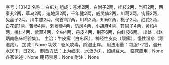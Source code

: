 序号：13142
名称：白疕丸
组成：苍术2两，白附子2两，桂枝2两，当归2两，西秦艽2两，草乌2两，追地风2两，千年健2两，威灵仙2两，川芎2两，钩藤2两，兔丝子2两，川牛膝2两，何首乌2两，川乌2两，知母2两，栀子2两，红花2两，白花蛇1两，苦参4两，刺蒺藜4两，防风4两，小胡麻4两，苍耳子4两，黄柏4两，桃仁4两，紫草4两，全虫4两，丹皮4两，荆芥6两，白鲜皮6两。
出处：《赵炳南临床经验集》。
主治：牛皮癣（白疕风），神经性皮炎（顽癣），慢性湿疹（顽湿疡）。
加减：None
功效：驱风攻毒，除湿止痒。
用法用量：每服1-2钱，温开水送下，日2次。
制备方法：上为细末，水泛为丸，如绿豆大。
临床应用：None
各家论述：None
用药禁忌：None
附注：None
